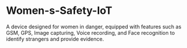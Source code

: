 # Women-s-Safety-IoT
A device designed for women in danger, equipped with features such as GSM, GPS, Image capturing, Voice recording, and Face recognition to identify strangers and provide evidence.
